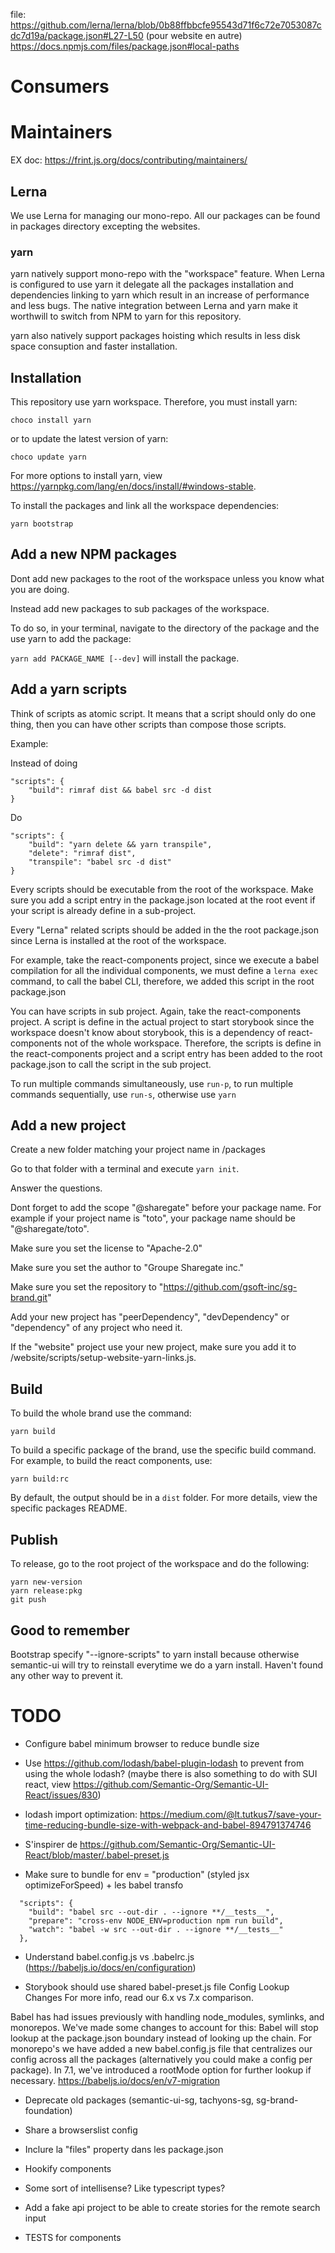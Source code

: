 file:
https://github.com/lerna/lerna/blob/0b88ffbbcfe95543d71f6c72e7053087cdc7d19a/package.json#L27-L50
(pour website en autre)
https://docs.npmjs.com/files/package.json#local-paths


# Consumers

# Maintainers

EX doc: https://frint.js.org/docs/contributing/maintainers/

## Lerna

We use Lerna for managing our mono-repo. All our packages can be found in packages directory excepting the websites.

### yarn

yarn natively support mono-repo with the "workspace" feature. When Lerna is configured to use yarn it delegate all the packages installation and dependencies linking to yarn which result in an increase of performance and less bugs. The native integration between Lerna and yarn make it worthwill to switch from NPM to yarn for this repository.

yarn also natively support packages hoisting which results in less disk space consuption and faster installation.

## Installation

This repository use yarn workspace. Therefore, you must install yarn:

```
choco install yarn
``` 

or to update the latest version of yarn:

```
choco update yarn
```

For more options to install yarn, view https://yarnpkg.com/lang/en/docs/install/#windows-stable.

To install the packages and link all the workspace dependencies:

```
yarn bootstrap
```

## Add a new NPM packages

Dont add new packages to the root of the workspace unless you know what you are doing.

Instead add new packages to sub packages of the workspace.

To do so, in your terminal, navigate to the directory of the package and the use yarn to add the package:

`yarn add PACKAGE_NAME [--dev]` will install the package.

## Add a yarn scripts

Think of scripts as atomic script. It means that a script should only do one thing, then you can have other scripts than compose those scripts.

Example:

Instead of doing

```
"scripts": {
    "build": rimraf dist && babel src -d dist 
}
```

Do

```
"scripts": {
    "build": "yarn delete && yarn transpile",
    "delete": "rimraf dist",
    "transpile": "babel src -d dist"
}
```

Every scripts should be executable from the root of the workspace. Make sure you add a script entry in the package.json located at the root event if your script is already define in a sub-project.

Every "Lerna" related scripts should be added in the the root package.json since Lerna is installed at the root of the workspace.

For example, take the react-components project, since we execute a babel compilation for all the individual components, we must define a `lerna exec` command, to call the babel CLI, therefore, we added this script in the root package.json

You can have scripts in sub project. Again, take the react-components project. A script is define in the actual project to start storybook since the workspace doesn't know about storybook, this is a dependency of react-components not of the whole workspace. Therefore, the scripts is define in the react-components project and a script entry has been added to the root package.json to call the script in the sub project.

To run multiple commands simultaneously, use `run-p`, to run multiple commands sequentially, use `run-s`, otherwise use `yarn`

## Add a new project

Create a new folder matching your project name in /packages

Go to that folder with a terminal and execute `yarn init`.

Answer the questions.

Dont forget to add the scope "@sharegate" before your package name. For example if your project name is "toto", your package name should be "@sharegate/toto".

Make sure you set the license to "Apache-2.0"

Make sure you set the author to "Groupe Sharegate inc."

Make sure you set the repository to "https://github.com/gsoft-inc/sg-brand.git"

Add your new project has "peerDependency", "devDependency" or "dependency" of any project who need it.

If the "website" project use your new project, make sure you add it to /website/scripts/setup-website-yarn-links.js.

## Build

To build the whole brand use the command:

```
yarn build
```

To build a specific package of the brand, use the specific build command. For example, to build the react components, use:

```
yarn build:rc
```

By default, the output should be in a `dist` folder. For more details, view the specific packages README.

## Publish

To release, go to the root project of the workspace and do the following:

```
yarn new-version
yarn release:pkg
git push
```

## Good to remember

Bootstrap specify "--ignore-scripts" to yarn install because otherwise semantic-ui will try to reinstall everytime we do a yarn install. Haven't found any other way to prevent it.

# TODO

- Configure babel minimum browser to reduce bundle size

- Use https://github.com/lodash/babel-plugin-lodash to prevent from using the whole lodash? (maybe there is also something to do with SUI react, view https://github.com/Semantic-Org/Semantic-UI-React/issues/830)
- lodash import optimization:
https://medium.com/@lt.tutkus7/save-your-time-reducing-bundle-size-with-webpack-and-babel-894791374746

- S'inspirer de https://github.com/Semantic-Org/Semantic-UI-React/blob/master/.babel-preset.js

- Make sure to bundle for env = "production" (styled jsx optimizeForSpeed) + les babel transfo
```
  "scripts": {
    "build": "babel src --out-dir . --ignore **/__tests__",
    "prepare": "cross-env NODE_ENV=production npm run build",
    "watch": "babel -w src --out-dir . --ignore **/__tests__"
  },
```

- Understand babel.config.js vs .babelrc.js (https://babeljs.io/docs/en/configuration)

- Storybook should use shared babel-preset.js file
Config Lookup Changes
For more info, read our 6.x vs 7.x comparison.

Babel has had issues previously with handling node_modules, symlinks, and monorepos. We've made some changes to account for this: Babel will stop lookup at the package.json boundary instead of looking up the chain. For monorepo's we have added a new babel.config.js file that centralizes our config across all the packages (alternatively you could make a config per package). In 7.1, we've introduced a rootMode option for further lookup if necessary.
https://babeljs.io/docs/en/v7-migration

- Deprecate old packages (semantic-ui-sg, tachyons-sg, sg-brand-foundation)

- Share a browserslist config

- Inclure la "files" property dans les package.json

- Hookify components

- Some sort of intellisense? Like typescript types?

- Add a fake api project to be able to create stories for the remote search input

- TESTS for components

